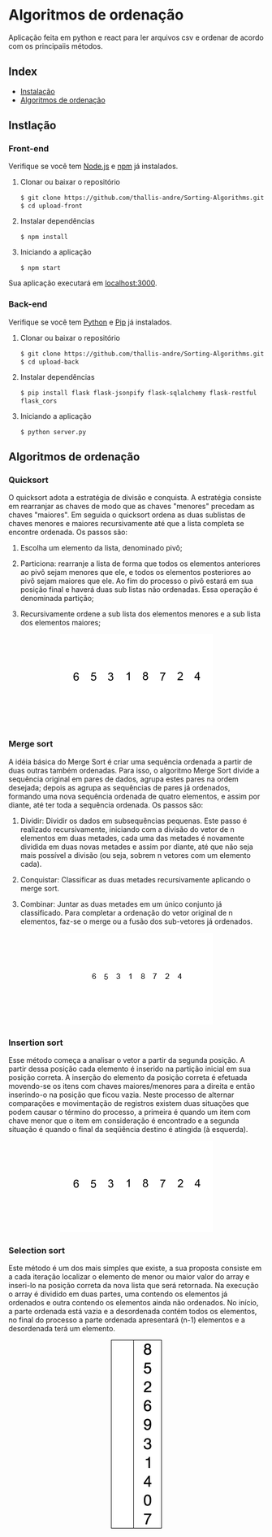 # Algoritmos de ordenação

Aplicação feita em python e react para ler arquivos csv e ordenar de acordo com os principaiis métodos.

## Index
+ [Instalação](#installation)
+ [Algoritmos de ordenação](#algorithms)


## Instlação<a name="installation"></a>
### Front-end
Verifique se você tem [Node.js](https://nodejs.org/) e [npm](https://www.npmjs.com/) já instalados.

1. Clonar ou baixar o repositório

	```
	$ git clone https://github.com/thallis-andre/Sorting-Algorithms.git
	$ cd upload-front
	```
2. Instalar dependências

	```
	$ npm install
	```
5. Iniciando a aplicação

	```
	$ npm start
	```
Sua aplicação executará em [localhost:3000](http://localhost:3000/).

### Back-end
Verifique se você tem [Python](https://www.python.org/) e [Pip](https://pypi.org/project/pip/) já instalados.

1. Clonar ou baixar o repositório

	```
	$ git clone https://github.com/thallis-andre/Sorting-Algorithms.git
	$ cd upload-back
	```
2. Instalar dependências

	```
	$ pip install flask flask-jsonpify flask-sqlalchemy flask-restful flask_cors
	```
5. Iniciando a aplicação

	```
	$ python server.py
	```

## Algoritmos de ordenação<a name="algorithms"></a>
### Quicksort
O quicksort adota a estratégia de divisão e conquista. A estratégia consiste em rearranjar as chaves de modo que as chaves "menores" precedam as chaves "maiores". Em seguida o quicksort ordena as duas sublistas de chaves menores e maiores recursivamente até que a lista completa se encontre ordenada. 
Os passos são:

1. Escolha um elemento da lista, denominado pivô;

2. Particiona: rearranje a lista de forma que todos os elementos anteriores ao pivô sejam menores que ele, e todos os elementos posteriores ao pivô sejam maiores que ele. Ao fim do processo o pivô estará em sua posição final e haverá duas sub listas não ordenadas. Essa operação é denominada partição;

3. Recursivamente ordene a sub lista dos elementos menores e a sub lista dos elementos maiores;

<div style="text-align:center">
  <img src="./public/Quicksort.gif" width="300" height="180" />
</div>

### Merge sort
A idéia básica do Merge Sort é criar uma sequência ordenada a partir de duas outras também ordenadas. Para isso, o algoritmo Merge Sort divide a sequência original em pares de dados, agrupa estes pares na ordem desejada; depois as agrupa as sequências de pares já ordenados, formando uma nova sequência ordenada de quatro elementos, e assim por diante, até ter toda a sequência ordenada.
Os passos são:

1. Dividir: Dividir os dados em subsequências pequenas.
Este passo é realizado recursivamente, iniciando com a divisão do vetor de n elementos em duas metades, cada uma das metades é novamente dividida em duas novas metades e assim por diante, até que não seja mais possível a divisão (ou seja, sobrem n vetores com um elemento cada).

2. Conquistar: Classificar as duas metades recursivamente aplicando o merge sort.

3. Combinar: Juntar as duas metades em um único conjunto já classificado.
Para completar a ordenação do vetor original de n elementos, faz-se o merge ou a fusão dos sub-vetores já ordenados.

<div style="text-align:center">
  <img src="./public/Merge-sort.gif" width="300" height="180" />
</div>


### Insertion sort
Esse método começa a analisar o vetor a partir da segunda posição. A partir dessa posição cada elemento é inserido
na partição inicial em sua posição correta.
A inserção do elemento da posição correta é efetuada movendo-se os itens com chaves
maiores/menores para a direita e então inserindo-o na posição que ficou vazia. 
Neste processo de alternar comparações e movimentação de registros existem duas situações que podem
causar o término do processo, a primeira é quando um item com chave menor que o item em
consideração é encontrado e a segunda situação é quando o final da seqüência destino é
atingida (à esquerda).

<div style="text-align:center">
  <img src="./public/Insertion-sort.gif" width="300" height="180" />
</div>

### Selection sort
Este método é um dos mais simples que existe, a sua proposta consiste em a cada
iteração localizar o elemento de menor ou maior valor do array e inseri-lo na posição correta da
nova lista que será retornada. Na execução o array é dividido em duas partes, uma contendo os
elementos já ordenados e outra contendo os elementos ainda não ordenados. No início, a parte
ordenada está vazia e a desordenada contém todos os elementos, no final do processo a parte
ordenada apresentará (n-1) elementos e a desordenada terá um elemento.

<div style="text-align:center">
  <img src="./public/Selection-sort.gif"/>
</div>

